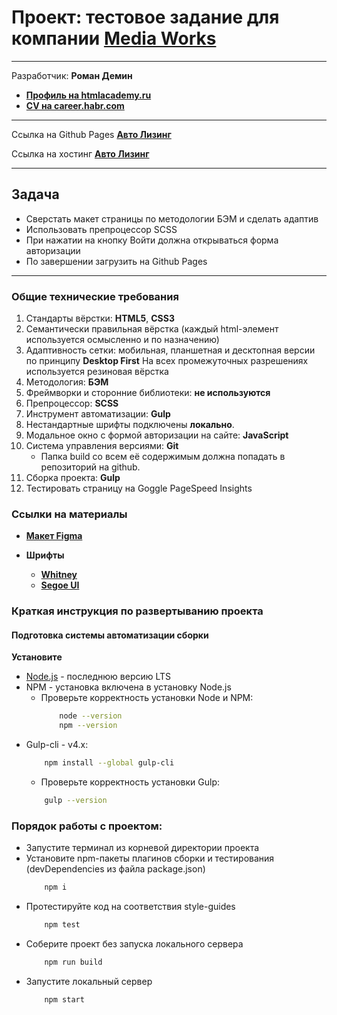 # **Проект: тестовое задание для компании [Media Works](https://mworks.ru/)**

* * *
Разработчик: **Роман Демин**

- **[Профиль на htmlacademy.ru](https://htmlacademy.ru/profile/id219593)**
- **[CV на career.habr.com](https://career.habr.com/andromman)**

* * *
Ссылка на Github Pages **[Авто Лизинг](https://andromman.github.io/mediaworks-test/)**

Ссылка на хостинг **[Авто Лизинг](https://demindesign.ru/autoleasing/)**

* * *
## Задача
 - Сверстать макет страницы по методологии БЭМ и сделать адаптив
 - Использовать препроцессор SCSS
 - При нажатии на кнопку Войти должна открываться форма авторизации
 - По завершении загрузить на Github Pages

* * *
### Общие технические требования

1. Стандарты вёрстки: **HTML5**, **CSS3**
2. Семантически правильная вёрстка (каждый html-элемент используется осмысленно и по назначению)
3. Адаптивность сетки: мобильная, планшетная и десктопная версии по принципу **Desktop First**
На всех промежуточных разрешениях используется резиновая вёрстка
4. Методология: **БЭМ**
5. Фреймворки и сторонние библиотеки: **не используются**
6. Препроцессор: **SCSS**
7. Инструмент автоматизации: **Gulp**
8. Нестандартные шрифты подключены **локально**.
9. Модальное окно с формой авторизации на сайте: **JavaScript**
10. Система управления версиями: **Git**
    * Папка build со всем её содержимым должна попадать в репозиторий на github.
11. Сборка проекта: **Gulp**
12. Тестировать страницу на Goggle PageSpeed Insights 

### Ссылки на материалы

- **[Макет Figma](https://www.figma.com/file/zTzATxQojcX5hO0sr5jzel/Test-Landing)**

- **Шрифты**
  - **[Whitney](https://webfonts.pro/base-web-fonts/sans-serif-grotesque/898-whitney.html)**
  - **[Segoe UI](https://webfonts.pro/base-web-fonts/sans-serif-grotesque/525-segoe-ui.html)**

### Краткая инструкция по развертыванию проекта

#### Подготовка системы автоматизации сборки

**Установите**
  * [Node.js](https://nodejs.org/ru/) - последнюю версию LTS
  * NPM - установка включена в установку Node.js
    * Проверьте корректность установки Node и NPM:
        ```bash
            node --version
            npm --version
        ```
  * Gulp-cli - v4.x: 
    ```bash
        npm install --global gulp-cli
    ```
    * Проверьте корректность установки Gulp:
    ```bash
        gulp --version
    ```

### Порядок работы с проектом:
* Запустите терминал из корневой директории проекта
* Установите npm-пакеты плагинов сборки и тестирования (devDependencies из файла package.json) 
  ```bash
      npm i
  ```
* Протестируйте код на соответствия style-guides
  ```bash 
      npm test
  ```
* Соберите проект без запуска локального сервера
  ```bash
      npm run build
  ```
* Запустите локальный сервер
  ```bash
      npm start
  ```
